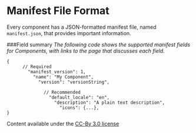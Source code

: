 Manifest File Format
======

Every component has a JSON-formatted manifest file, named ```manifest.json```,
that provides important information.

###Field summary
*The following code shows the supported manifest fields for Components, with
links to the page that discusses each field.*

```
{
      // Required
        "manifest_version": 1,
          "name": "My Component",
            "version": "versionString",

              // Recommended
                "default_locale": "en",
                  "description": "A plain text description",
                    "icons": {...},
}
```

Content available under the [CC-By 3.0
license](http://creativecommons.org/licenses/by/3.0/)
